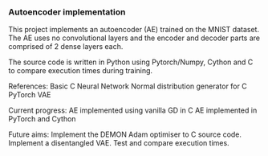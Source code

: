 ### Autoencoder implementation
This project implements an autoencoder (AE) trained on the MNIST dataset. The AE uses no convolutional layers and the encoder and decoder parts are comprised of 2 dense layers each. 

The source code is written in Python using Pytorch/Numpy, Cython and C to compare execution times during training.

References: 
Basic C Neural Network
Normal distribution generator for C
PyTorch VAE

Current progress:
AE implemented using vanilla GD in C
AE implemented in PyTorch and Cython

Future aims: 
Implement the DEMON Adam optimiser to C source code.
Implement a disentangled VAE.
Test and compare execution times.